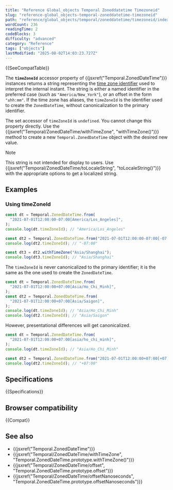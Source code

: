 ```yaml
---
title: "Reference Global_objects Temporal Zoneddatetime Timezoneid"
slug: "reference-global_objects-temporal-zoneddatetime-timezoneid"
path: "reference/global_objects/temporal/zoneddatetime/timezoneid/index.md"
wordCount: 236
readingTime: 2
codeBlocks: 3
difficulty: "advanced"
category: "Reference"
tags: ["objects"]
lastModified: "2025-08-02T14:03:23.727Z"
---
```



{{SeeCompatTable}}

The **`timeZoneId`** accessor property of {{jsxref("Temporal.ZonedDateTime")}} instances returns a string representing the [time zone identifier](/en-US/docs/Web/JavaScript/Reference/Global_Objects/Temporal/ZonedDateTime#time_zones_and_offsets) used to interpret the internal instant. The string is either a named identifier in the preferred case (such as `"America/New_York"`), or an offset in the form `"±hh:mm"`. If the time zone has aliases, the `timeZoneId` is the identifier used to create the `ZonedDateTime`, without canonicalization to the primary identifier.

The set accessor of `timeZoneId` is `undefined`. You cannot change this property directly. Use the {{jsxref("Temporal/ZonedDateTime/withTimeZone", "withTimeZone()")}} method to create a new `Temporal.ZonedDateTime` object with the desired new value.

> [!NOTE]
> This string is not intended for display to users. Use {{jsxref("Temporal/ZonedDateTime/toLocaleString", "toLocaleString()")}} with the appropriate options to get a localized string.

## Examples

### Using timeZoneId

```js
const dt = Temporal.ZonedDateTime.from(
  "2021-07-01T12:00:00-07:00[America/Los_Angeles]",
);
console.log(dt.timeZoneId); // "America/Los_Angeles"

const dt2 = Temporal.ZonedDateTime.from("2021-07-01T12:00:00-07:00[-07:00]");
console.log(dt2.timeZoneId); // "-07:00"

const dt3 = dt2.withTimeZone("Asia/Shanghai");
console.log(dt3.timeZoneId); // "Asia/Shanghai"
```

The `timeZoneId` is never canonicalized to the primary identifier; it is the same as the one used to create the `ZonedDateTime`.

```js
const dt = Temporal.ZonedDateTime.from(
  "2021-07-01T12:00:00+07:00[Asia/Ho_Chi_Minh]",
);
const dt2 = Temporal.ZonedDateTime.from(
  "2021-07-01T12:00:00+07:00[Asia/Saigon]",
);
console.log(dt.timeZoneId); // "Asia/Ho_Chi_Minh"
console.log(dt2.timeZoneId); // "Asia/Saigon"
```

However, presentational differences will get canonicalized.

```js
const dt = Temporal.ZonedDateTime.from(
  "2021-07-01T12:00:00+07:00[asia/ho_chi_minh]",
);
console.log(dt.timeZoneId); // "Asia/Ho_Chi_Minh"

const dt2 = Temporal.ZonedDateTime.from("2021-07-01T12:00:00+07:00[+07]");
console.log(dt2.timeZoneId); // "+07:00"
```

## Specifications

{{Specifications}}

## Browser compatibility

{{Compat}}

## See also

- {{jsxref("Temporal.ZonedDateTime")}}
- {{jsxref("Temporal/ZonedDateTime/withTimeZone", "Temporal.ZonedDateTime.prototype.withTimeZone()")}}
- {{jsxref("Temporal/ZonedDateTime/offset", "Temporal.ZonedDateTime.prototype.offset")}}
- {{jsxref("Temporal/ZonedDateTime/offsetNanoseconds", "Temporal.ZonedDateTime.prototype.offsetNanoseconds")}}
